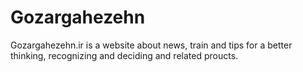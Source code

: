 # Gozargahezehn
Gozargahezehn.ir is a website about news, train and tips for a better thinking, recognizing and deciding and related proucts.
